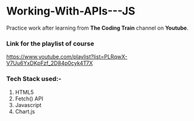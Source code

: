 # Working-With-APIs---JS   

Practice work after learning from __The Coding Train__ channel on __Youtube__.   

### Link for the playlist of course   

https://www.youtube.com/playlist?list=PLRqwX-V7Uu6YxDKpFzf_2D84p0cyk4T7X

### Tech Stack used:-   
1. HTML5
1. Fetch() API
1. Javascript
1. Chart.js